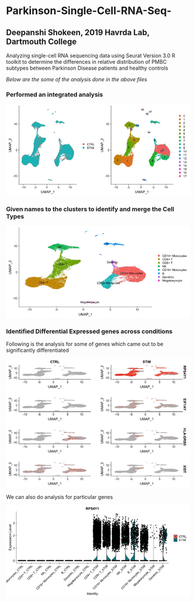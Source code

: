 # Parkinson-Single-Cell-RNA-Seq-
## Deepanshi Shokeen, 2019 Havrda Lab, Dartmouth College 
Analyzing single-cell RNA sequencing data using Seurat Version 3.0 R toolkit to determine the differences in relative distribution of PMBC subtypes between Parkinson Disease patients and healthy controls



*Below are the some of the analysis done in the above files*

### Performed an integrated analysis

![](Plots/Ctrl&Stim_clusters.jpeg)


### Given names to the clusters to identify and merge the Cell Types

![](Plots/Dim_Plot_labels.jpeg)

### Identified Differential Expressed genes across conditions 
Following is the analysis for some of genes which came out to be significantly differentiated 

![](Plots/Feature_plot.jpeg)

We can also do analysis for particular genes

![](Plots/RPS4Y1_vln_plot.jpeg)

